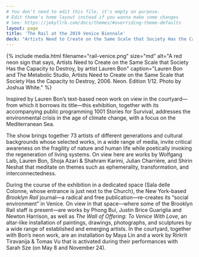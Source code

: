 ```yaml
---
# You don't need to edit this file, it's empty on purpose.
# Edit theme's home layout instead if you wanna make some changes
# See: https://jekyllrb.com/docs/themes/#overriding-theme-defaults
layout: page
title: 'The Rail at the 2019 Venice Biennale'
deck: "Artists Need to Create on the Same Scale that Society Has the Capacity to Destroy: Mare Nostrum"
---
```


{% include media.html filename="rail-venice.png" size="md" alt="A red neon sign that says, Artists Need to Create on the Same Scale that Society Has the Capacity to Destroy, by artist Lauren Bon" caption="Lauren Bon and The Metabolic Studio, Artists Need to Create on the Same Scale that Society Has the Capacity to Destroy, 2006. Neon. Edition 1/12. Photo by Joshua White." %}

<div class="lead font-sans-xl measure-4 text-light">Inspired by Lauren Bon’s text-based neon work on view in the courtyard—from which it borrows its title—this exhibition, together with its accompanying public programming 1001 Stories for Survival, addresses the environmental crisis in the age of climate change, with a focus on the Mediterranean Sea.</div>



The show brings together 73 artists of different generations and cultural backgrounds whose selected works, in a wide range of media, invite critical awareness on the fragility of nature and human life while poetically invoking the regeneration of living systems. On view here are works by Wolfgang Laib, Lauren Bon, Shoja Azari & Shahram Karimi, Julian Charrière, and Shirin Neshat that meditate on themes such as ephemerality, transformation, and interconnectedness.

During the course of the exhibition in a dedicated space (Sala delle Colonne, whose entrance is just next to the Church), the New York-based _Brooklyn Rail_ journal—a radical and free publication—re-creates its “social environment” in Venice. On view in that space—where some of the Brooklyn Rail staff is present—are works by Phong Bui, Justin Brice Guariglia and Newton Harrison, as well as _The Wall of Offering: To Venice With Love_, an altar-like installation of paintings, drawings, photographs, and sculptures by a wide range of established and emerging artists. In the courtyard, together with Bon’s neon work, are an installation by Maya Lin and a work by Rirkrit Tiravanija & Tomas Vu that is activated during their performances with Sarah Sze (on May 8 and November 24).
